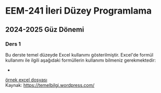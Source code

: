 # EEM-241 İleri Düzey Programlama

## 2024-2025 Güz Dönemi


### Ders 1

Bu derste temel düzeyde Excel kullanımı gösterilmiştir. Excel'de formül kullanımı ile ilgili aşağıdaki formüllerin kullanımı bilmeniz gerekmektedir:

-

[örnek excel dosyası](./files/01_sorular-excel.xlsx)    
Kaynak: https://temelbilgi.wordpress.com/
